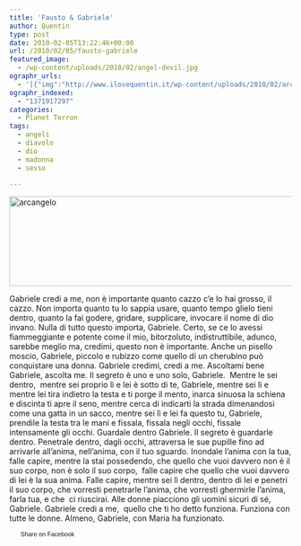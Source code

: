```yaml
---
title: 'Fausto & Gabriele'
author: Quentin
type: post
date: 2010-02-05T13:22:46+00:00
url: /2010/02/05/fausto-gabriele
featured_image:
  - /wp-content/uploads/2010/02/angel-devil.jpg
ographr_urls:
  - '[{"img":"http://www.ilovequentin.it/wp-content/uploads/2010/02/arcangelo.jpg"},{"img":"http://www.ilovequentin.it/wp-content/uploads/2010/02/angel-devil.jpg"},{"img":"http://www.ilovequentin.it/wp-content/uploads/2010/02/arcangelo-300x92.jpg"}]'
ographr_indexed:
  - "1371917297"
categories:
  - Planet Terron
tags:
  - angeli
  - diavolo
  - dio
  - madonna
  - sesso

---
```

[<img class="alignnone size-full wp-image-864" title="arcangelo" src="http://www.ilovequentin.it/wp-content/uploads/2010/02/arcangelo.jpg" alt="arcangelo" width="520" height="160" />][1]

Gabriele credi a me, non è importante quanto cazzo c&#8217;e lo hai grosso, il cazzo. Non importa quanto tu lo sappia usare, quanto tempo glielo tieni dentro, quanto la fai godere, gridare, supplicare, invocare il nome di dio invano. Nulla di tutto questo importa, Gabriele. Certo, se ce lo avessi fiammeggiante e potente come il mio, bitorzoluto, indistruttibile, adunco, sarebbe meglio ma, credimi, questo non è importante. Anche un pisello moscio, Gabriele, piccolo e rubizzo come quello di un cherubino può conquistare una donna. Gabriele credimi, credi a me. Ascoltami bene Gabriele, ascolta me. Il segreto è uno e uno solo, Gabriele.  Mentre le sei dentro,  mentre sei proprio lì e lei è sotto di te, Gabriele, mentre sei lì e mentre lei tira indietro la testa e ti porge il mento, inarca sinuosa la schiena e discinta ti apre il seno, mentre cerca di indicarti la strada dimenandosi come una gatta in un sacco, mentre sei lì e lei fa questo tu, Gabriele, prendile la testa tra le mani e fissala, fissala negli occhi, fissale intensamente gli occhi. Guardale dentro Gabriele. Il segreto è guardarle dentro. Penetrale dentro, dagli occhi, attraversa le sue pupille fino ad arrivarle all&#8217;anima, nell&#8217;anima, con il tuo sguardo. Inondale l&#8217;anima con la tua, falle capire, mentre la stai possedendo, che quello che vuoi davvero non è il suo corpo, non è solo il suo corpo,  falle capire che quello che vuoi davvero di lei è la sua anima. Falle capire, mentre sei lì dentro, dentro di lei e penetri il suo corpo, che vorresti penetrarle l&#8217;anima, che vorresti ghermirle l&#8217;anima, farla tua, e che  ci riuscirai. Alle donne piacciono gli uomini sicuri di sé, Gabriele. Gabriele credi a me,  quello che ti ho detto funziona. Funziona con tutte le donne. Almeno, Gabriele, con Maria ha funzionato.

<a href="http://www.facebook.com/share.php?u=http%3A%2F%2Fwww.ilovequentin.it%2F2010%2F02%2F05%2Ffausto-gabriele&t=Fausto%20%26%20Gabriele" id="facebook_share_both_863" style="font-size:11px; line-height:13px; font-family:'lucida grande',tahoma,verdana,arial,sans-serif; text-decoration:none; padding:2px 0 0 20px; height:16px; background:url(http://b.static.ak.fbcdn.net/images/share/facebook_share_icon.gif) no-repeat top left;">Share on Facebook</a>

 [1]: http://www.ilovequentin.it/wp-content/uploads/2010/02/arcangelo.jpg